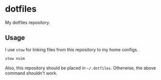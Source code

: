 # dotfiles

My dotfiles repository.

## Usage

I use `stow` for linking files from this repository to my home configs.

```bash
stow nvim
```
Also, this repository should be placed in `~/.dotfiles`. Otherwise, the above command shouldn't work.
